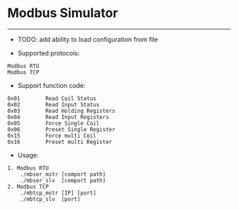 # Modbus Simulator
---

* TODO: add ability to load configuration from file

* Supported protocols:
```
Modbus RTU
Modbus TCP
```
* Support function code:
```
0x01        Read Coil Status
0x02        Read Input Status
0x03        Read Holding Registers
0x04        Read Input Registers
0x05        Force Single Coil
0x06        Preset Single Register
0x15        Force multi Coil
0x16        Preset multi Register
```
* Usage:
```
1. Modbus RTU
    ./mbser_mstr [comport path]
    ./mbser_slv  [comport path]
2. Modbus TCP
    ./mbtcp_mstr [IP] [port]
    ./mbtcp_slv  [port]
```

